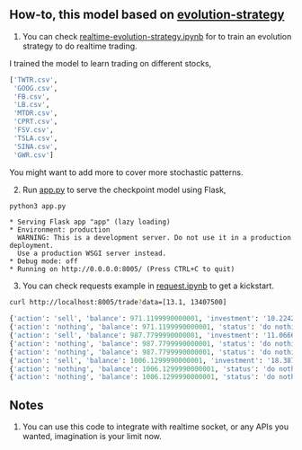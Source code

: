 ## How-to, this model based on [evolution-strategy](https://github.com/huseinzol05/Stock-Prediction-Models/tree/master/agent)

1. You can check [realtime-evolution-strategy.ipynb](realtime-evolution-strategy.ipynb) for to train an evolution strategy to do realtime trading.

I trained the model to learn trading on different stocks,

```python
['TWTR.csv',
 'GOOG.csv',
 'FB.csv',
 'LB.csv',
 'MTDR.csv',
 'CPRT.csv',
 'FSV.csv',
 'TSLA.csv',
 'SINA.csv',
 'GWR.csv']
```

You might want to add more to cover more stochastic patterns.

2. Run [app.py](app.py) to serve the checkpoint model using Flask,

```bash
python3 app.py
```

```text
* Serving Flask app "app" (lazy loading)
* Environment: production
  WARNING: This is a development server. Do not use it in a production deployment.
  Use a production WSGI server instead.
* Debug mode: off
* Running on http://0.0.0.0:8005/ (Press CTRL+C to quit)
```

3. You can check requests example in [request.ipynb](request.ipynb) to get a kickstart.

```bash
curl http://localhost:8005/trade?data=[13.1, 13407500]
```

```python
{'action': 'sell', 'balance': 971.1199990000001, 'investment': '10.224268 %', 'status': 'sell 1 unit, price 16.709999', 'timestamp': '2019-05-26 01:12:10.370206'}
{'action': 'nothing', 'balance': 971.1199990000001, 'status': 'do nothing', 'timestamp': '2019-05-26 01:12:10.376245'}
{'action': 'sell', 'balance': 987.7799990000001, 'investment': '11.066667 %', 'status': 'sell 1 unit, price 16.660000', 'timestamp': '2019-05-26 01:12:10.382282'}
{'action': 'nothing', 'balance': 987.7799990000001, 'status': 'do nothing', 'timestamp': '2019-05-26 01:12:10.388330'}
{'action': 'nothing', 'balance': 987.7799990000001, 'status': 'do nothing', 'timestamp': '2019-05-26 01:12:10.394324'}
{'action': 'sell', 'balance': 1006.1299990000001, 'investment': '18.387097 %', 'status': 'sell 1 unit, price 18.350000', 'timestamp': '2019-05-26 01:12:10.400104'}
{'action': 'nothing', 'balance': 1006.1299990000001, 'status': 'do nothing', 'timestamp': '2019-05-26 01:12:10.405804'}
{'action': 'nothing', 'balance': 1006.1299990000001, 'status': 'do nothing', 'timestamp': '2019-05-26 01:12:10.411531'}
```

## Notes

1. You can use this code to integrate with realtime socket, or any APIs you wanted, imagination is your limit now.
